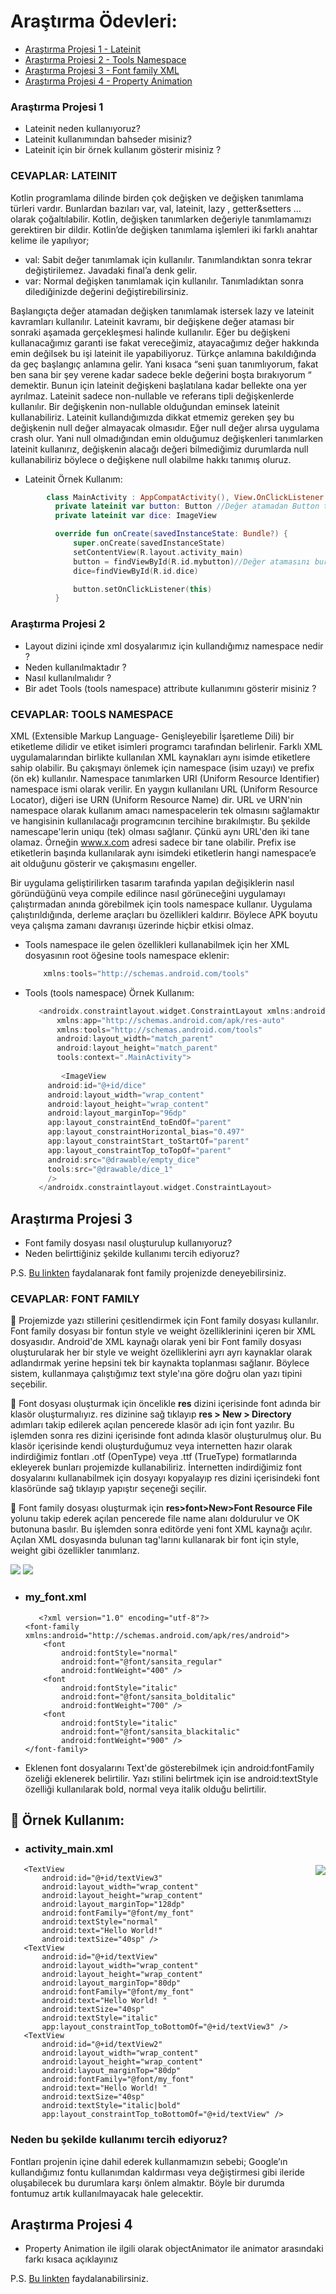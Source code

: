 # Araştırma Ödevleri:

- [Araştırma Projesi 1 - Lateinit](#1)
- [Araştırma Projesi 2 - Tools Namespace](#2)
- [Araştırma Projesi 3 - Font family XML](#3)
- [Araştırma Projesi 4 - Property Animation](#4)


### <a name="1"></a> Araştırma Projesi 1

- Lateinit neden kullanıyoruz?
- Lateinit kullanımından bahseder misiniz?
- Lateinit için bir örnek kullanım gösterir misiniz ?

### CEVAPLAR: LATEINIT

   Kotlin programlama dilinde birden çok değişken ve değişken tanımlama türleri vardır. Bunlardan bazıları var, val, lateinit, lazy , getter&setters … olarak çoğaltılabilir. Kotlin, değişken tanımlarken değeriyle tanımlamamızı gerektiren bir dildir. Kotlin’de değişken tanımlama işlemleri iki farklı anahtar kelime ile yapılıyor;
-	val: Sabit değer tanımlamak için kullanılır. Tanımlandıktan sonra tekrar değiştirilemez. Javadaki final’a denk gelir.
-	var: Normal değişken tanımlamak için kullanılır. Tanımladıktan sonra dilediğinizde değerini değiştirebilirsiniz.

Başlangıçta değer atamadan değişken tanımlamak istersek lazy ve lateinit kavramları kullanılır. Lateinit kavramı, bir değişkene değer ataması bir sonraki aşamada gerçekleşmesi halinde kullanılır. Eğer bu değişkeni kullanacağımız garanti ise fakat vereceğimiz, atayacağımız değer hakkında emin değilsek bu işi lateinit ile yapabiliyoruz. Türkçe anlamına bakıldığında da geç başlangıç anlamına gelir. Yani kısaca “seni şuan tanımlıyorum, fakat ben sana bir şey verene kadar sadece bekle değerini boşta bırakıyorum “ demektir.  Bunun için lateinit değişkeni başlatılana kadar bellekte ona yer ayrılmaz. Lateinit sadece non-nullable ve referans tipli değişkenlerde kullanılır. Bir değişkenin non-nullable olduğundan eminsek lateinit kullanabiliriz. Lateinit kullandığımızda dikkat etmemiz gereken şey bu değişkenin null değer almayacak olmasıdır. Eğer null değer alırsa uygulama crash olur. Yani null olmadığından emin olduğumuz değişkenleri tanımlarken lateinit kullanırız, değişkenin alacağı değeri bilmediğimiz durumlarda null kullanabiliriz böylece o değişkene null olabilme hakkı tanımış oluruz.
- Lateinit Örnek Kullanım:

```kotlin
        class MainActivity : AppCompatActivity(), View.OnClickListener {
          private lateinit var button: Button //Değer atamadan Button tanımladık
          private lateinit var dice: ImageView

          override fun onCreate(savedInstanceState: Bundle?) {
              super.onCreate(savedInstanceState)
              setContentView(R.layout.activity_main)
              button = findViewById(R.id.mybutton)//Değer atamasını burda gerçekleştirdik.
              dice=findViewById(R.id.dice)

              button.setOnClickListener(this)
          }
```


### <a name="2"></a> Araştırma Projesi 2


- Layout dizini içinde xml dosyalarımız için kullandığımız namespace nedir ?
- Neden kullanılmaktadır ?
- Nasıl kullanılmalıdır ?
- Bir adet Tools (tools namespace) attribute kullanımını gösterir misiniz ? 

### CEVAPLAR: TOOLS NAMESPACE

   XML (Extensible Markup Language- Genişleyebilir İşaretleme Dili) bir etiketleme dilidir ve etiket isimleri programcı tarafından belirlenir. Farklı XML uygulamalarından birlikte kullanılan XML kaynakları aynı isimde etiketlere sahip olabilir. Bu çakışmayı önlemek için namespace (isim uzayı) ve prefix (ön ek) kullanılır. Namespace tanımlarken URI (Uniform Resource Identifier) namespace ismi olarak verilir. En yaygın kullanılanı URL (Uniform Resource Locator), diğeri ise URN (Uniform Resource Name) dir. URL ve URN'nin namespace olarak kullanım amacı namespacelerin tek olmasını sağlamaktır ve hangisinin kullanılacağı programcının tercihine bırakılmıştır. Bu şekilde namescape'lerin uniqu (tek) olması sağlanır. Çünkü aynı URL'den iki tane olamaz. Örneğin www.x.com adresi sadece bir tane olabilir. Prefix ise etiketlerin başında kullanılarak aynı isimdeki etiketlerin hangi namespace’e ait olduğunu gösterir ve çakışmasını engeller.
  
  Bir uygulama geliştirilirken tasarım tarafında yapılan değişiklerin nasıl göründüğünü veya compile edilince nasıl görüneceğini uygulamayı çalıştırmadan anında görebilmek için tools namespace kullanır. Uygulama çalıştırıldığında, derleme araçları bu özellikleri kaldırır. Böylece APK boyutu veya çalışma zamanı davranışı üzerinde hiçbir etkisi olmaz.
- Tools namespace ile gelen özellikleri kullanabilmek için her XML dosyasının root öğesine tools namespace eklenir:
  ```kotlin
      xmlns:tools="http://schemas.android.com/tools"
  ```

- Tools (tools namespace) Örnek Kullanım:
   ```kotlin
      <androidx.constraintlayout.widget.ConstraintLayout xmlns:android="http://schemas.android.com/apk/res/android"
          xmlns:app="http://schemas.android.com/apk/res-auto"
          xmlns:tools="http://schemas.android.com/tools"
          android:layout_width="match_parent"
          android:layout_height="match_parent"
          tools:context=".MainActivity">
          
           <ImageView
        android:id="@+id/dice"
        android:layout_width="wrap_content"
        android:layout_height="wrap_content"
        android:layout_marginTop="96dp"
        app:layout_constraintEnd_toEndOf="parent"
        app:layout_constraintHorizontal_bias="0.497"
        app:layout_constraintStart_toStartOf="parent"
        app:layout_constraintTop_toTopOf="parent"
        android:src="@drawable/empty_dice"
        tools:src="@drawable/dice_1"
        />
      </androidx.constraintlayout.widget.ConstraintLayout>
  ```

## <a name="3"></a> Araştırma Projesi 3

- Font family dosyası nasıl oluşturulup kullanıyoruz?
- Neden belirttiğiniz şekilde kullanımı tercih ediyoruz?

P.S. [Bu linkten](https://developer.android.com/guide/topics/ui/look-and-feel/fonts-in-xml ) faydalanarak font family projenizde deneyebilirsiniz.

### CEVAPLAR: FONT FAMILY 
:white_flower: Projemizde yazı stillerini çesitlendirmek için Font family dosyası kullanılır. Font family dosyası bir fontun style ve weight özelliklerinini içeren bir XML dosyasıdır. Android'de XML kaynağı olarak yeni bir Font family dosyası oluşturularak her bir style ve weight özelliklerini ayrı ayrı kaynaklar olarak adlandırmak yerine hepsini tek bir kaynakta toplanması sağlanır. Böylece sistem, kullanmaya çalıştığımız text style'ına göre doğru olan yazı tipini seçebilir. 

:white_flower: Font dosyası oluşturmak için öncelikle <b>res</b> dizini içerisinde font adında bir klasör oluşturmalıyız. res dizinine sağ tıklayıp <b>res > New > Directory</b> adımları takip edilerek açılan pencerede klasör adı için font yazılır. Bu işlemden sonra res dizini içerisinde font adında klasör oluşturulmuş olur. Bu klasör içerisinde kendi oluşturduğumuz veya internetten hazır olarak indirdiğimiz fontları .otf (OpenType) veya .ttf (TrueType) formatlarında ekleyerek bunları projemizde kullanabiliriz. İnternetten indirdiğimiz font dosyalarını kullanabilmek için dosyayı kopyalayıp res dizini içerisindeki font klasöründe sağ tıklayıp yapıştır seçeneği seçilir.  

:white_flower: Font family dosyası oluşturmak için <b>res>font>New>Font Resource File</b> yolunu takip ederek açılan pencerede file name alanı doldurulur ve OK butonuna basılır. Bu işlemden sonra editörde yeni font XML kaynağı açılır. Açılan XML dosyasında bulunan <b><font></b> tag'larını kullanarak bir font için style, weight gibi özellikler tanımlarız.

<img  src="https://user-images.githubusercontent.com/77737341/165010970-6cc9bbf0-b3f7-4783-97a7-9bb7a271187b.png">   
<img  src="https://user-images.githubusercontent.com/77737341/165011205-5030156d-e300-44c5-9b34-c988c1318d96.png">      
   
- ### my_font.xml  

         <?xml version="1.0" encoding="utf-8"?>
      <font-family xmlns:android="http://schemas.android.com/apk/res/android">
          <font
              android:fontStyle="normal"
              android:font="@font/sansita_regular"
              android:fontWeight="400" />
          <font
              android:fontStyle="italic"
              android:font="@font/sansita_bolditalic"
              android:fontWeight="700" />
          <font
              android:fontStyle="italic"
              android:font="@font/sansita_blackitalic"
              android:fontWeight="900" />
      </font-family>


- Eklenen font dosyalarını Text'de gösterebilmek için android:fontFamily özeliği eklenerek belirtilir. Yazı stilini belirtmek için ise  android:textStyle özelliği kullanılarak bold, normal veya italik olduğu belirtilir.
   
## :white_flower: Örnek Kullanım:   
     
 - ### activity_main.xml   
  <img align="right" src="https://user-images.githubusercontent.com/77737341/165014007-12ca6840-1469-4e28-8a45-be64c1ca991b.png">
   
       <TextView
           android:id="@+id/textView3"
           android:layout_width="wrap_content"
           android:layout_height="wrap_content"
           android:layout_marginTop="128dp"
           android:fontFamily="@font/my_font"
           android:textStyle="normal"
           android:text="Hello World!"
           android:textSize="40sp" />
       <TextView
           android:id="@+id/textView"
           android:layout_width="wrap_content"
           android:layout_height="wrap_content"
           android:layout_marginTop="80dp"
           android:fontFamily="@font/my_font"
           android:text="Hello World! "
           android:textSize="40sp"
           android:textStyle="italic"
           app:layout_constraintTop_toBottomOf="@+id/textView3" />
       <TextView
           android:id="@+id/textView2"
           android:layout_width="wrap_content"
           android:layout_height="wrap_content"
           android:layout_marginTop="80dp"
           android:fontFamily="@font/my_font"
           android:text="Hello World! "
           android:textSize="40sp"
           android:textStyle="italic|bold"
           app:layout_constraintTop_toBottomOf="@+id/textView" />


### Neden bu şekilde kullanımı tercih ediyoruz?
   Fontları projenin içine dahil ederek kullanmamızın sebebi; Google’ın kullandığımız fontu kullanımdan kaldırması veya değiştirmesi gibi ileride oluşabilecek bu durumlara karşı önlem almaktır. Böyle bir durumda fontumuz artık kullanılmayacak hale gelecektir. 
   
   
## <a name="4"></a> Araştırma Projesi 4

- Property Animation ile ilgili olarak objectAnimator ile animator arasındaki farkı kısaca açıklayınız

P.S. [Bu linkten](https://developer.android.com/guide/topics/resources/animation-resource#Property) faydalanabilirsiniz.
